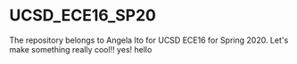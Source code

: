# UCSD_ECE16_SP20
The repository belongs to Angela Ito for UCSD ECE16 for Spring 2020.
Let's make something really cool!!
yes! hello
